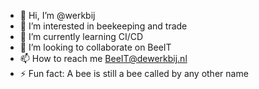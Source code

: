 - 👋 Hi, I’m @werkbij
- 👀 I’m interested in beekeeping and trade
- 🌱 I’m currently learning CI/CD
- 💞️ I’m looking to collaborate on BeeIT
- 📫 How to reach me BeeIT@dewerkbij.nl
- ⚡ Fun fact: A bee is still a bee called by any other name

<!---
werkbij/werkbij is a ✨ special ✨ repository because its `README.md` (this file) appears on your GitHub profile.
You can click the Preview link to take a look at your changes.
--->
